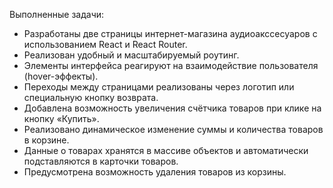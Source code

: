 Выполненные задачи:

- Разработаны две страницы интернет-магазина аудиоакссесуаров с использованием React и React Router.
- Реализован удобный и масштабируемый роутинг.
- Элементы интерфейса реагируют на взаимодействие пользователя (hover-эффекты).
- Переходы между страницами реализованы через логотип или специальную кнопку возврата.
- Добавлена возможность увеличения счётчика товаров при клике на кнопку «Купить».
- Реализовано динамическое изменение суммы и количества товаров в корзине.
- Данные о товарах хранятся в массиве объектов и автоматически подставляются в карточки товаров.
- Предусмотрена возможность удаления товаров из корзины.
